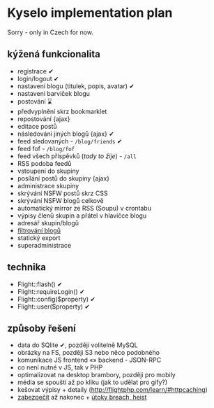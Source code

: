 # Kyselo implementation plan

Sorry - only in Czech for now.

## kýžená funkcionalita

- registrace ✔
- login/logout ✔
- nastavení blogu (titulek, popis, avatar) ✔
- nastavení barviček blogu
- postování ⌛
- předvyplnění skrz bookmarklet
- repostování {ajax}
- editace postů
- následování jiných blogů {ajax} ✔
- feed sledovaných - `/blog/friends` ✔
- feed fof - `/blog/fof`
- feed všech příspěvků (*tady to žije*) - `/all`
- RSS podoba feedů
- vstoupení do skupiny
- posílání postů do skupiny {ajax}
- administrace skupiny
- skrývání NSFW postů skrz CSS
- skrývání NSFW blogů celkově
- automatický mirror ze RSS (Soupu) v crontabu
- výpisy členů skupin a přátel v hlavičce blogu
- adresář skupin/blogů
- [filtrování blogů](http://didyouknow.soup.io/post/481207241/You-can-easily-filter-your-Soup-and)
- statický export
- superadministrace

## technika

- Flight::flash() ✔
- Flight::requireLogin() ✔
- Flight::config($property) ✔
- Flight::user($property) ✔

## způsoby řešení

- data do SQlite ✔, později volitelně MySQL
- obrázky na FS, později S3 nebo něco podobného
- komunikace JS frontend «» backend - JSON-RPC
- co není nutné v JS, tak v PHP
- optimalizovat na desktop brambory, později pro mobily
- média se spouští až po kliku (jak to udělat pro gify?)
- kešovat výpisy + detaily (http://flightphp.com/learn/#httpcaching)
- [zabezpečit](http://flourishlib.com/docs/Security) až nakonec + [útoky breach, heist](https://www.fg.cz/cs/deje-se/prolomeni-sifrovaneho-protokolu-https-10930)